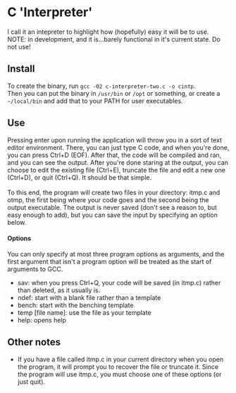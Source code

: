 # C 'Interpreter'
I call it an intepreter to highlight how (hopefully) easy it will be to use. \
NOTE: in development, and it is...barely functional in it's current state. Do not use!

## Install
To create the binary, run `gcc -O2 c-interpreter-two.c -o cintp`. \
Then you can put the binary in `/usr/bin` or `/opt` or something, or create a `~/local/bin` and add that to your PATH for user executables.

## Use
Pressing enter upon running the application will throw you in a sort of text editor environment. There, you can just type C code, and when you're done, you can press Ctrl+D (EOF). After that, the code will be compiled and ran, and you can see the output. After you're done staring at the output, you can choose to edit the existing file (Ctrl+E), truncate the file and edit a new one (Ctrl+D), or quit (Ctrl+Q). It should be that simple.\
\
To this end, the program will create two files in your directory: itmp.c and otmp, the first being where your code goes and the second being the output executable. The output is never saved (don't see a reason to, but easy enough to add), but you can save the input by specifying an option below.

#### Options 
You can only specify at most three program options as arguments, and the first argument that isn't a program option will be treated as the start of arguments to GCC.
- sav: when you press Ctrl+Q, your code will be saved (in itmp.c) rather than deleted, as it usually is.
- ndef: start with a blank file rather than a template
- bench: start with the benching template
- temp \[file name\]: use the file as your template
- help: opens help

## Other notes
- If you have a file called itmp.c in your current directory when you open the program, it will prompt you to recover the file or truncate it. Since the program will use itmp.c, you must choose one of these options (or just quit).
